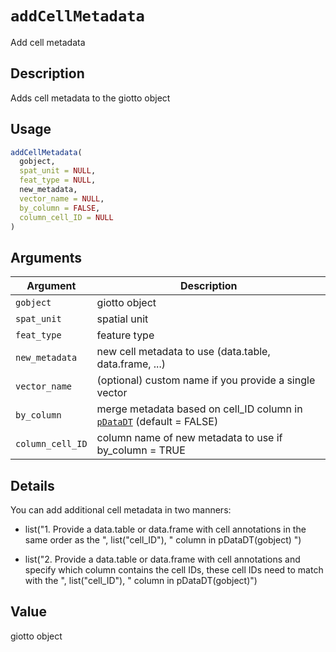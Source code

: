 # `addCellMetadata`

Add cell metadata


## Description

Adds cell metadata to the giotto object


## Usage

```r
addCellMetadata(
  gobject,
  spat_unit = NULL,
  feat_type = NULL,
  new_metadata,
  vector_name = NULL,
  by_column = FALSE,
  column_cell_ID = NULL
)
```


## Arguments

Argument      |Description
------------- |----------------
`gobject`     |     giotto object
`spat_unit`     |     spatial unit
`feat_type`     |     feature type
`new_metadata`     |     new cell metadata to use (data.table, data.frame, ...)
`vector_name`     |     (optional) custom name if you provide a single vector
`by_column`     |     merge metadata based on cell_ID column in [`pDataDT`](#pdatadt) (default = FALSE)
`column_cell_ID`     |     column name of new metadata to use if by_column = TRUE


## Details

You can add additional cell metadata in two manners:
   

*  list("1. Provide a data.table or data.frame with cell annotations in the same order as the ", list("cell_ID"), " column in pDataDT(gobject) ")   

*  list("2. Provide a data.table or data.frame with cell annotations and specify which column contains the cell IDs, these cell IDs need to match with the ", list("cell_ID"), " column in pDataDT(gobject)")


## Value

giotto object



